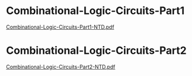 # Combinational-Logic-Circuits-Part1
[Combinational-Logic-Circuits-Part1-NTD.pdf](https://github.com/user-attachments/files/20532181/Combinational-Logic-Circuits-Part1-NTD.pdf)

# Combinational-Logic-Circuits-Part2
[Combinational-Logic-Circuits-Part2-NTD.pdf](https://github.com/user-attachments/files/20532186/Combinational-Logic-Circuits-Part2-NTD.pdf)


